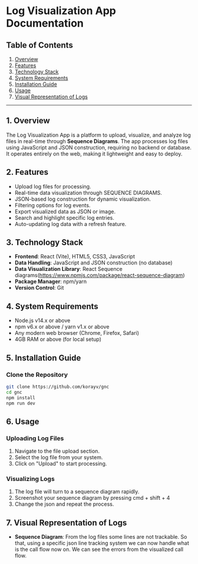 # Log Visualization App Documentation

## Table of Contents
1. [Overview](#overview)
2. [Features](#features)
3. [Technology Stack](#technology-stack)
4. [System Requirements](#system-requirements)
5. [Installation Guide](#installation-guide)
6. [Usage](#usage)
7. [Visual Representation of Logs](#visual-representation-of-logs)


---

## 1. Overview
The Log Visualization App is a platform to upload, visualize, and analyze log files in real-time through **Sequence Diagrams**. The app processes log files using JavaScript and JSON construction, requiring no backend or database. It operates entirely on the web, making it lightweight and easy to deploy.

## 2. Features
- Upload log files for processing.
- Real-time data visualization through SEQUENCE DIAGRAMS.
- JSON-based log construction for dynamic visualization.
- Filtering options for log events.
- Export visualized data as JSON or image.
- Search and highlight specific log entries.
- Auto-updating log data with a refresh feature.

## 3. Technology Stack
- **Frontend**: React (Vite), HTML5, CSS3, JavaScript
- **Data Handling**: JavaScript and JSON construction (no database)
- **Data Visualization Library**: React Sequence diagrams(<https://www.npmjs.com/package/react-sequence-diagram>)
- **Package Manager**: npm/yarn
- **Version Control**: Git

## 4. System Requirements
- Node.js v14.x or above
- npm v6.x or above / yarn v1.x or above
- Any modern web browser (Chrome, Firefox, Safari)
- 4GB RAM or above (for local setup)

## 5. Installation Guide

### Clone the Repository
```bash
git clone https://github.com/korayv/gnc
cd gnc
npm install
npm run dev
```
## 6. Usage

### Uploading Log Files
1. Navigate to the file upload section.
2. Select the log file from your system.
3. Click on "Upload" to start processing.

### Visualizing Logs
1. The log file will turn to a sequence diagram rapidly.
2. Screenshot your sequence diagram by pressing cmd + shift + 4
3. Change the json and repeat the process.


## 7. Visual Representation of Logs
- **Sequence Diagram**: From the log files some lines are not trackable. So that, using a specific json line tracking system we can now handle what is the call flow now on. We can see the errors from the visualized call flow. 

